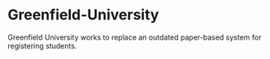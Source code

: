 # Greenfield-University
Greenfield University works to replace an outdated paper-based system for registering students. 
